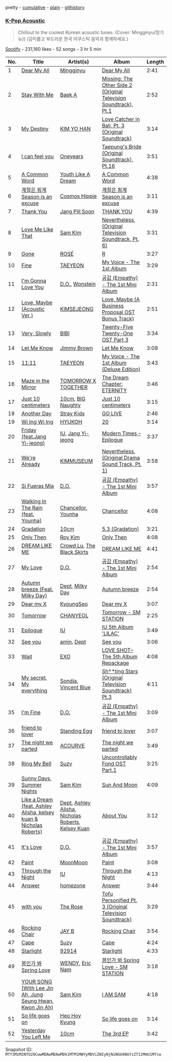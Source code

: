 pretty - [cumulative](/playlists/cumulative/37i9dQZF1DX1wdZM1FEz79.md) - [plain](/playlists/plain/37i9dQZF1DX1wdZM1FEz79) - [githistory](https://github.githistory.xyz/mackorone/spotify-playlist-archive/blob/main/playlists/plain/37i9dQZF1DX1wdZM1FEz79)

### [K\-Pop Acoustic](https://open.spotify.com/playlist/37i9dQZF1DX1wdZM1FEz79)

> Chillout to the coolest Korean acoustic tunes\. \(Cover: Mingginyu\(밍기뉴\)\) \(감미롭고 부드러운 한국 어쿠스틱 음악과 함께하세요.\)

[Spotify](https://open.spotify.com/user/spotify) - 231,160 likes - 52 songs - 3 hr 5 min

| No. | Title | Artist(s) | Album | Length |
|---|---|---|---|---|
| 1 | [Dear My All](https://open.spotify.com/track/2X71ww8wImSYbw4s0Mr2ur) | [Mingginyu](https://open.spotify.com/artist/29UQ130XMQDR55X4Rmjapd) | [Dear My All](https://open.spotify.com/album/44ExesH5SiiFq3Kov4okDf) | 2:41 |
| 2 | [Stay With Me](https://open.spotify.com/track/1Idbih6qYZUXzL5I4Wq6Hn) | [Baek A](https://open.spotify.com/artist/5rHUhS9Ya0S63WI9LFmCSx) | [Missing: The Other Side 2 \(Original Television Soundtrack\), Pt.1](https://open.spotify.com/album/4ebeZziAY8xysG8bHhHljX) | 2:52 |
| 3 | [My Destiny](https://open.spotify.com/track/2AttvRNr7CW8KEYOaK2ElA) | [KIM YO HAN](https://open.spotify.com/artist/49p6UP6XmVrB73XB2CSOVD) | [Love Catcher in Bali, Pt\. 3 \(Original Soundtrack\)](https://open.spotify.com/album/439TfzqRqaIX84wfVmSrg4) | 3:14 |
| 4 | [I can feel you](https://open.spotify.com/track/4ObaWDh9Kif34bIucjOnTR) | [Oneyears](https://open.spotify.com/artist/1KWw0DYl1RylWUmZUgTqkH) | [Taepung's Bride \(Original Soundtrack\), Pt.16](https://open.spotify.com/album/22JRozoTvxuojR9NsEkfmj) | 3:51 |
| 5 | [A Common Word](https://open.spotify.com/track/4InyptNd98tGVH9QCP71eB) | [Youth Like A Dream](https://open.spotify.com/artist/0O07UU1GecVRKrnl2tviPy) | [A Common Word](https://open.spotify.com/album/1HUu5oC18wuBxXP94AoYSk) | 4:38 |
| 6 | [계절은 핑계 Season is an excuse](https://open.spotify.com/track/4b3Ts1tvSUNBQ3oThWYduD) | [Cosmos Hippie](https://open.spotify.com/artist/3uhjq5389G2qUWYNVHNq7a) | [계절은 핑계 Season is an excuse](https://open.spotify.com/album/3KoQlMZ9ECns52XeGCfmur) | 3:11 |
| 7 | [Thank You](https://open.spotify.com/track/6FlCuZG1bp05Peno7KzYdK) | [Jang Pill Soon](https://open.spotify.com/artist/4huxWg4T8DauhitzX1qSWI) | [THANK YOU](https://open.spotify.com/album/1EBJSo4XSiKOIpzfPor1T5) | 4:39 |
| 8 | [Love Me Like That](https://open.spotify.com/track/1lhm29o3syw122xynSKaAK) | [Sam Kim](https://open.spotify.com/artist/4BBN286rBKyCWsSPq2cxYO) | [Nevertheless, \(Original Television Soundtrack, Pt\. 6\)](https://open.spotify.com/album/4MLxdCgljBck6ddj3BKFTi) | 3:31 |
| 9 | [Gone](https://open.spotify.com/track/2dHoVW9AxJVSRebPRyV2aA) | [ROSÉ](https://open.spotify.com/artist/3eVa5w3URK5duf6eyVDbu9) | [R](https://open.spotify.com/album/5BQcoDfcZ8aBcikYX9B7Ob) | 3:27 |
| 10 | [Fine](https://open.spotify.com/track/6CdUgvL597jWmW4w8P5kHs) | [TAEYEON](https://open.spotify.com/artist/3qNVuliS40BLgXGxhdBdqu) | [My Voice \- The 1st Album](https://open.spotify.com/album/6DlCl3hBP1Gwhn0tgitGfN) | 3:29 |
| 11 | [I'm Gonna Love You](https://open.spotify.com/track/1jxGBe4s8FwL2ZeNWszVuu) | [D.O.](https://open.spotify.com/artist/2CQZr2RPZmrcvDnaod1ldC), [Wonstein](https://open.spotify.com/artist/5o615XColiSVMPDWlslKSk) | [공감 \(Empathy\) \- The 1st Mini Album](https://open.spotify.com/album/4dqWy2Soq1Z1rqgKfXOATk) | 2:31 |
| 12 | [Love, Maybe \(Acoustic Ver.\)](https://open.spotify.com/track/3V2fMXzPJLkIQyRgwOLgip) | [KIMSEJEONG](https://open.spotify.com/artist/1lFLniFTaPjYCtQZvDXpqu) | [Love, Maybe \(A Business Proposal OST Bonus Track\)](https://open.spotify.com/album/7I3EMy3n72e6ABSq4Ubhoz) | 2:51 |
| 13 | [Very, Slowly](https://open.spotify.com/track/7GkHIsnziYgk6j1lx2TK6H) | [BIBI](https://open.spotify.com/artist/6UbmqUEgjLA6jAcXwbM1Z9) | [Twenty\-Five Twenty\-One OST Part 3](https://open.spotify.com/album/3KKlnC97LdYrHuOvolb8GP) | 3:34 |
| 14 | [Let Me Know](https://open.spotify.com/track/1SPDWTBH7qcjbZ8zMRXlQ9) | [Jimmy Brown](https://open.spotify.com/artist/5YPCpDIPOY4WqY9Bqdw4Uc) | [Let Me Know](https://open.spotify.com/album/1x7V4e67JZoCpJWXSb8Yw1) | 3:08 |
| 15 | [11:11](https://open.spotify.com/track/67QGnT1Vdfuuy4HkLTUVjj) | [TAEYEON](https://open.spotify.com/artist/3qNVuliS40BLgXGxhdBdqu) | [My Voice \- The 1st Album \(Deluxe Edition\)](https://open.spotify.com/album/7MG0bxf0ZFsAyej9W3XzTO) | 3:43 |
| 16 | [Maze in the Mirror](https://open.spotify.com/track/12I69qHomlIZflYA1G2MAp) | [TOMORROW X TOGETHER](https://open.spotify.com/artist/0ghlgldX5Dd6720Q3qFyQB) | [The Dream Chapter: ETERNITY](https://open.spotify.com/album/4jTVGyo4fSSFniFPbfr0bW) | 3:46 |
| 17 | [Just 10 centimeters](https://open.spotify.com/track/4FKmrrI6y8REWoCyV5tAhY) | [10cm](https://open.spotify.com/artist/6zn0ihyAApAYV51zpXxdEp), [BIG Naughty](https://open.spotify.com/artist/7cEaNXXTHx3LokbjUUyHal) | [Just 10 centimeters](https://open.spotify.com/album/5tu1i1zZVNP5aZ7UNrAviL) | 3:15 |
| 18 | [Another Day](https://open.spotify.com/track/30YeoWowzWypZNSl6WNXAR) | [Stray Kids](https://open.spotify.com/artist/2dIgFjalVxs4ThymZ67YCE) | [GO LIVE](https://open.spotify.com/album/6DWLIzvmiLPAuDWYZqrLQo) | 2:46 |
| 19 | [Wi Ing Wi Ing](https://open.spotify.com/track/66UcQu5LBo2A7AC0A5r0lI) | [HYUKOH](https://open.spotify.com/artist/57okaLdCtv3nVBSn5otJkp) | [20](https://open.spotify.com/album/6bzkEKKOMT3I3jaIrUtEaO) | 3:14 |
| 20 | [Friday \(feat.Jang Yi\-jeong\)](https://open.spotify.com/track/0GsRx0gPft6RmijIwMsKmG) | [IU](https://open.spotify.com/artist/3HqSLMAZ3g3d5poNaI7GOU), [Jang Yi\-jeong](https://open.spotify.com/artist/7nLakaHt1koh5mP4OIVM0F) | [Modern Times – Epilogue](https://open.spotify.com/album/56MqewtCUq5bplrqEYTVL0) | 3:37 |
| 21 | [We're Already](https://open.spotify.com/track/1kuML8BXbxGjfxQ1FkJPwI) | [KIMMUSEUM](https://open.spotify.com/artist/1NVRvV0KqaO7VtSaVQcm3V) | [Nevertheless, \(Original Drama Sound Track, Pt\. 1\)](https://open.spotify.com/album/6WTV5WckTQI2FjyI5YP1PG) | 3:58 |
| 22 | [Si Fueras Mía](https://open.spotify.com/track/2EDpsT55NCISpccODTIUiV) | [D.O.](https://open.spotify.com/artist/2CQZr2RPZmrcvDnaod1ldC) | [공감 \(Empathy\) \- The 1st Mini Album](https://open.spotify.com/album/4dqWy2Soq1Z1rqgKfXOATk) | 3:57 |
| 23 | [Walking In The Rain \(feat\. Younha\)](https://open.spotify.com/track/3cJ520R7Pwav2xrQUHCcZo) | [Chancellor](https://open.spotify.com/artist/0u06YeydlBk3awnk5KgdBx), [Younha](https://open.spotify.com/artist/6GwM5CHqhWXzG3l5kzRSAS) | [Chancellor](https://open.spotify.com/album/5Jw4ohSYaEuxyOeIOR47Hq) | 4:08 |
| 24 | [Gradation](https://open.spotify.com/track/775S83AMYbQc8SYteOktTL) | [10cm](https://open.spotify.com/artist/6zn0ihyAApAYV51zpXxdEp) | [5.3 \(Gradation\)](https://open.spotify.com/album/4uqihIyXomdsr6ttzYwKjG) | 3:21 |
| 25 | [Only Then](https://open.spotify.com/track/7mFigNlS2dsKMhcmJyfpeg) | [Roy Kim](https://open.spotify.com/artist/3ErHVJMsxTq2lLSmnONBm9) | [Only Then](https://open.spotify.com/album/4erAMXv1Uin2wnf1vW4Eqq) | 4:08 |
| 26 | [DREAM LIKE ME](https://open.spotify.com/track/3PyWBHnx6G5uUpeSjbmp6m) | [Crowd Lu](https://open.spotify.com/artist/2JBUyLiFvpFPWdZGqIGYLD), [The Black Skirts](https://open.spotify.com/artist/6WeDO4GynFmK4OxwkBzMW8) | [DREAM LIKE ME](https://open.spotify.com/album/2H6wEzaX0tu67DTAXjRDEo) | 4:41 |
| 27 | [My Love](https://open.spotify.com/track/3B60EkZSvq0tuY7xzjb9Fu) | [D.O.](https://open.spotify.com/artist/2CQZr2RPZmrcvDnaod1ldC) | [공감 \(Empathy\) \- The 1st Mini Album](https://open.spotify.com/album/4dqWy2Soq1Z1rqgKfXOATk) | 2:54 |
| 28 | [Autumn breeze \(Feat\. Milky Day\)](https://open.spotify.com/track/2XOy3DKHapEiDxG7EFI2wT) | [Dept](https://open.spotify.com/artist/48JtfAggQQpfUXQNxkGm5U), [Milky Day](https://open.spotify.com/artist/7FIqXqYZHMomTAcTXF4UHu) | [Autumn breeze](https://open.spotify.com/album/2qaPqpiQfg952oIT1nrDXB) | 2:54 |
| 29 | [Dear my X](https://open.spotify.com/track/0UnOf7i44YK0ULpkEGHe4R) | [KyoungSeo](https://open.spotify.com/artist/4rxWm4OrS8IRQ3YxDUwnJA) | [Dear my X](https://open.spotify.com/album/5BOrfMmeO7t7pDqhZNIhej) | 3:07 |
| 30 | [Tomorrow](https://open.spotify.com/track/1kOIM9LKyTlqdtsLRS7RUR) | [CHANYEOL](https://open.spotify.com/artist/6jV25rzTKQ2zMgrqHha1V5) | [Tomorrow \- SM STATION](https://open.spotify.com/album/5sPtM10mGhGGEUIkTkNMhm) | 2:25 |
| 31 | [Epilogue](https://open.spotify.com/track/6rcwrRWKyjaFyUL8b8GlIJ) | [IU](https://open.spotify.com/artist/3HqSLMAZ3g3d5poNaI7GOU) | [IU 5th Album 'LILAC'](https://open.spotify.com/album/01dPJcwyht77brL4JQiR8R) | 3:49 |
| 32 | [See you](https://open.spotify.com/track/2uzK4GdJ63xhirHwt91FMq) | [amin](https://open.spotify.com/artist/05FbaV2QkbVQoHri4l491N), [Dept](https://open.spotify.com/artist/48JtfAggQQpfUXQNxkGm5U) | [See you](https://open.spotify.com/album/1KQtu34l1mMpPMYdrQ5Kfx) | 3:06 |
| 33 | [Wait](https://open.spotify.com/track/1gyhtYG9OWOZvhZzDVF6lq) | [EXO](https://open.spotify.com/artist/3cjEqqelV9zb4BYE3qDQ4O) | [LOVE SHOT– The 5th Album Repackage](https://open.spotify.com/album/3r5m8utqRZYJnpep7xxVyq) | 4:08 |
| 34 | [My secret, My everything](https://open.spotify.com/track/6VNyKGgsdiRCh7943735wV) | [Sondia](https://open.spotify.com/artist/18VQ59noY7aOj59UNMozHp), [Vincent Blue](https://open.spotify.com/artist/2AZgVjkPB4a4ULepFyPPgZ) | [Sh\*\*ting Stars \(Original Television Soundtrack\) Pt.3](https://open.spotify.com/album/3CtH176Djh4qoKAaV2NHdL) | 4:11 |
| 35 | [I'm Fine](https://open.spotify.com/track/5u6CQi2rgD1EyiztQnrrwY) | [D.O.](https://open.spotify.com/artist/2CQZr2RPZmrcvDnaod1ldC) | [공감 \(Empathy\) \- The 1st Mini Album](https://open.spotify.com/album/4dqWy2Soq1Z1rqgKfXOATk) | 3:09 |
| 36 | [friend to lover](https://open.spotify.com/track/7un5FM27KmkEMpsPQ2T062) | [Standing Egg](https://open.spotify.com/artist/6a3Mfrn2XBR1DfPg1QGa1d) | [friend to lover](https://open.spotify.com/album/4bjDmQW2Vu2Br4RPCi12hr) | 3:07 |
| 37 | [The night we parted](https://open.spotify.com/track/7sCOwMK98Bc3f6hFS0jgkM) | [ACOURVE](https://open.spotify.com/artist/0i9MWBqCpPeaJu6rJkrOoA) | [The night we parted](https://open.spotify.com/album/3ziY8tTralGg3ew6bTTJGD) | 3:49 |
| 38 | [Ring My Bell](https://open.spotify.com/track/3MdJSXjBarAYuuJ7rjJLDk) | [Suzy](https://open.spotify.com/artist/4U80LJd8sG6U9YTFP5izka) | [Uncontrollably Fond OST Part.1](https://open.spotify.com/album/6n9ISr3T3HIRLCp97PFY8c) | 3:25 |
| 39 | [Sunny Days, Summer Nights](https://open.spotify.com/track/4fi9IIcjYzxRTRwJUyFO6Q) | [Sam Kim](https://open.spotify.com/artist/4BBN286rBKyCWsSPq2cxYO) | [Sun And Moon](https://open.spotify.com/album/0AsQlY5YENtlvd8SLnrSxX) | 4:09 |
| 40 | [Like a Dream \(feat\. Ashley Alisha, kelsey kuan & Nicholas Roberts\)](https://open.spotify.com/track/5DRT1mVlE29XSnAS0bbZHq) | [Dept](https://open.spotify.com/artist/48JtfAggQQpfUXQNxkGm5U), [Ashley Alisha](https://open.spotify.com/artist/63P6hjn73jNbnEFT0gKWKk), [Nicholas Roberts](https://open.spotify.com/artist/5AzZFipQtJEUXeQ3JJzMX4), [Kelsey Kuan](https://open.spotify.com/artist/4aWzckAj2ZOeSBbLyYXtR9) | [About You](https://open.spotify.com/album/0LP2w2lrfCVm4goQqyJBRb) | 3:12 |
| 41 | [It's Love](https://open.spotify.com/track/5orHjvcyt71Sv1O4M1GSHf) | [D.O.](https://open.spotify.com/artist/2CQZr2RPZmrcvDnaod1ldC) | [공감 \(Empathy\) \- The 1st Mini Album](https://open.spotify.com/album/4dqWy2Soq1Z1rqgKfXOATk) | 3:57 |
| 42 | [Paint](https://open.spotify.com/track/4lthTadTs7WMkpn9w2krk4) | [MoonMoon](https://open.spotify.com/artist/1LOeaOZCreokgQaauWT5rV) | [Paint](https://open.spotify.com/album/5jxRZ8YZanMKXowrQVYf3A) | 3:08 |
| 43 | [Through the Night](https://open.spotify.com/track/1Bb6jVrsg8cXxMCBxIWJUn) | [IU](https://open.spotify.com/artist/3HqSLMAZ3g3d5poNaI7GOU) | [Through the Night](https://open.spotify.com/album/1zQnkQc68sQj2Ns5GIuxld) | 4:13 |
| 44 | [Answer](https://open.spotify.com/track/5DFVWocetuRnKhy7WjO8Ht) | [homezone](https://open.spotify.com/artist/31hDouD40df6TsqnZZpNAK) | [Answer](https://open.spotify.com/album/1bUlMzOPjvgiCWDfAzKD3r) | 3:44 |
| 45 | [with you](https://open.spotify.com/track/4epozEKOwPtszj2zaKeVIP) | [The Rose](https://open.spotify.com/artist/5na1LmEmK2VzNLje9snJYW) | [Tofu Personified Pt\. 3 \(Original Television Soundtrack\)](https://open.spotify.com/album/6QX9efMZlYa0HQic1iO3PX) | 3:29 |
| 46 | [Rocking Chair](https://open.spotify.com/track/0qnW3Fl1IADc9UKr2FYLK2) | [JAY B](https://open.spotify.com/artist/3IjHX8KZKoeq3X4QgXxqbT) | [Rocking Chair](https://open.spotify.com/album/22LDFeOvXM6mtimOODDgyU) | 3:54 |
| 47 | [Cape](https://open.spotify.com/track/6NpTVrEK8x4oNLiaUartCK) | [Suzy](https://open.spotify.com/artist/4U80LJd8sG6U9YTFP5izka) | [Cape](https://open.spotify.com/album/4FptBJzdZO2HUTvSF9UrFu) | 4:24 |
| 48 | [Starlight](https://open.spotify.com/track/3zqS0EHUWTE9BDU3hf2aRd) | [92914](https://open.spotify.com/artist/0Zoe6ljAJo85rggnN6OaOF) | [Starlight](https://open.spotify.com/album/1NBKHWgypm4yyAbz6PyZEG) | 4:33 |
| 49 | [봄인가 봐 Spring Love](https://open.spotify.com/track/6YOXdy9jShw66iOnBzQMKv) | [WENDY](https://open.spotify.com/artist/0FRUZvZNPzM3YJMABJxf2K), [Eric Nam](https://open.spotify.com/artist/2FLqlgckDKdmpBrvLAT5BM) | [봄인가 봐 Spring Love \- SM STATION](https://open.spotify.com/album/1DzMyEZcFmD72jdkp4O73D) | 3:18 |
| 50 | [YOUR SONG \(With Lee Jin Ah, Jung Seung Hwan, Kwon Jin Ah\)](https://open.spotify.com/track/610IckJdwTyY8nez5v64DH) | [Sam Kim](https://open.spotify.com/artist/4BBN286rBKyCWsSPq2cxYO) | [I AM SAM](https://open.spotify.com/album/6iV30nbNl5Gmm2jG7Ej44D) | 4:18 |
| 51 | [So life goes on](https://open.spotify.com/track/046Gh1kXtPynYPaKep5M8E) | [Heo Hoy Kyung](https://open.spotify.com/artist/5z8B2oTjiZbpbMB6rAfPGl) | [So life goes on](https://open.spotify.com/album/3r8ikIUe63N5vhmqzqzi36) | 3:14 |
| 52 | [Yesterday You Left Me](https://open.spotify.com/track/0JCAyXUAaQDj4NgwviZ2sC) | [10cm](https://open.spotify.com/artist/6zn0ihyAApAYV51zpXxdEp) | [The 3rd EP](https://open.spotify.com/album/3C9boxwboGAAwNcZoax7Hi) | 3:42 |

Snapshot ID: `MTY3MzM2NTU2OCwwMDAwMDAwMDk1MTM1MWYyMDViZWIyNjNiNGU4NGYzZTI2MmU1MTcw`
